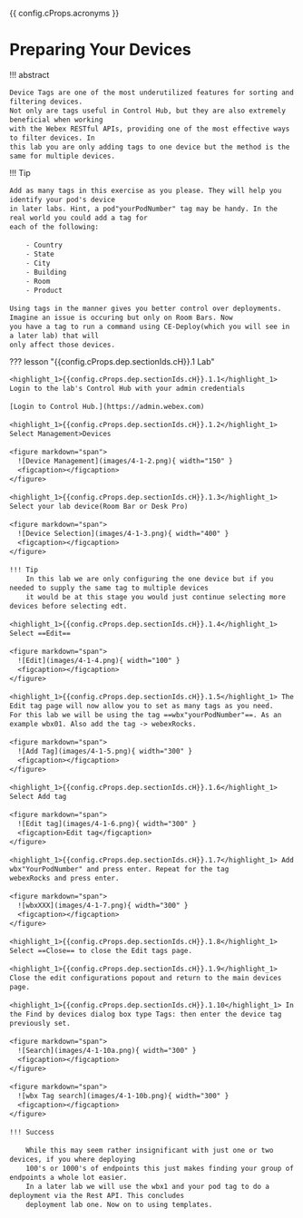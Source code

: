 {{ config.cProps.acronyms }}
# Preparing Your Devices

!!! abstract

    Device Tags are one of the most underutilized features for sorting and filtering devices. 
    Not only are tags useful in Control Hub, but they are also extremely beneficial when working 
    with the Webex RESTful APIs, providing one of the most effective ways to filter devices. In 
    this lab you are only adding tags to one device but the method is the same for multiple devices.

!!! Tip
    
    Add as many tags in this exercise as you please. They will help you identify your pod's device
    in later labs. Hint, a pod"yourPodNumber" tag may be handy. In the real world you could add a tag for 
    each of the following:
        
        - Country
        - State 
        - City
        - Building
        - Room
        - Product

    Using tags in the manner gives you better control over deployments. Imagine an issue is occuring but only on Room Bars. Now
    you have a tag to run a command using CE-Deploy(which you will see in a later lab) that will 
    only affect those devices.

??? lesson "{{config.cProps.dep.sectionIds.cH}}.1 Lab"

    <highlight_1>{{config.cProps.dep.sectionIds.cH}}.1.1</highlight_1> Login to the lab's Control Hub with your admin credentials

    [Login to Control Hub.](https://admin.webex.com)
    
    <highlight_1>{{config.cProps.dep.sectionIds.cH}}.1.2</highlight_1> Select Management>Devices
    
    <figure markdown="span">
      ![Device Management](images/4-1-2.png){ width="150" }
      <figcaption></figcaption>
    </figure>
    
    <highlight_1>{{config.cProps.dep.sectionIds.cH}}.1.3</highlight_1> Select your lab device(Room Bar or Desk Pro)
    
    <figure markdown="span">
      ![Device Selection](images/4-1-3.png){ width="400" }
      <figcaption></figcaption>
    </figure>
    
    !!! Tip
        In this lab we are only configuring the one device but if you needed to supply the same tag to multiple devices
        it would be at this stage you would just continue selecting more devices before selecting edt.

    <highlight_1>{{config.cProps.dep.sectionIds.cH}}.1.4</highlight_1> Select ==Edit==
    
    <figure markdown="span">
      ![Edit](images/4-1-4.png){ width="100" }
      <figcaption></figcaption>
    </figure>
    
    <highlight_1>{{config.cProps.dep.sectionIds.cH}}.1.5</highlight_1> The Edit tag page will now allow you to set as many tags as you need. 
    For this lab we will be using the tag ==wbx"yourPodNumber"==. As an example wbx01. Also add the tag -> webexRocks.
    
    <figure markdown="span">
      ![Add Tag](images/4-1-5.png){ width="300" }
      <figcaption></figcaption>
    </figure>
    
    <highlight_1>{{config.cProps.dep.sectionIds.cH}}.1.6</highlight_1> Select Add tag
    
    <figure markdown="span">
      ![Edit tag](images/4-1-6.png){ width="300" }
      <figcaption>Edit tag</figcaption>
    </figure>
    
    <highlight_1>{{config.cProps.dep.sectionIds.cH}}.1.7</highlight_1> Add wbx"YourPodNumber" and press enter. Repeat for the tag 
    webexRocks and press enter.
    
    <figure markdown="span">
      ![wbxXXX](images/4-1-7.png){ width="300" }
      <figcaption></figcaption>
    </figure>
    
    <highlight_1>{{config.cProps.dep.sectionIds.cH}}.1.8</highlight_1> Select ==Close== to close the Edit tags page.
    
    <highlight_1>{{config.cProps.dep.sectionIds.cH}}.1.9</highlight_1> Close the edit configurations popout and return to the main devices page.
    
    <highlight_1>{{config.cProps.dep.sectionIds.cH}}.1.10</highlight_1> In the Find by devices dialog box type Tags: then enter the device tag previously set.
    
    <figure markdown="span">
      ![Search](images/4-1-10a.png){ width="300" }
      <figcaption></figcaption>
    </figure>
    
    <figure markdown="span">
      ![wbx Tag search](images/4-1-10b.png){ width="300" }
      <figcaption></figcaption>
    </figure>

    !!! Success
    
        While this may seem rather insignificant with just one or two devices, if you where deploying 
        100's or 1000's of endpoints this just makes finding your group of endpoints a whole lot easier. 
        In a later lab we will use the wbx1 and your pod tag to do a deployment via the Rest API. This concludes 
        deployment lab one. Now on to using templates.
